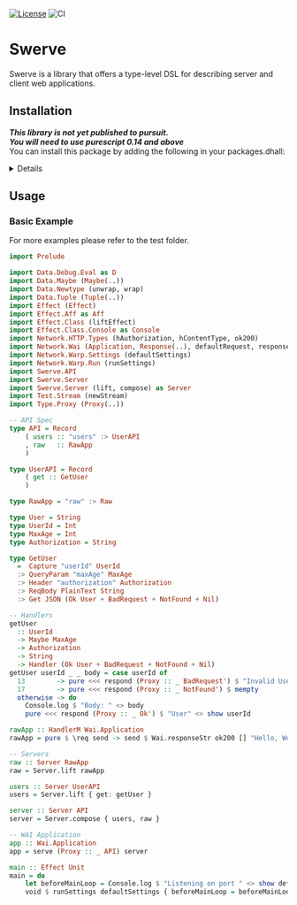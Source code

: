 [![License](https://img.shields.io/badge/license-MIT-blue.svg)](https://github.com/Woody88/purescript-swerve/blob/master/LICENSE)
![CI](https://github.com/Woody88/purescript-swerve/workflows/CI/badge.svg?branch=master)
# Swerve 

Swerve is a library that offers a type-level DSL for describing server and client web applications.

## Installation

***This library is not yet published to pursuit.***  
***You will need to use purescript 0.14 and above***  
You can install this package by adding the following in your packages.dhall:

<details>


```dhall
in  upstream
  with b64 = 
    { dependencies =
      [ "console", "effect", "node-fs-aff", "wai", "encoding" ]
    , repo = "https://github.com/CarstenKoenig/purescript-b64.git"
    , version = "purescript-0.14"
    }
  with warp =
    { dependencies =
      [ "console", "effect", "node-fs-aff", "wai" ]
    , repo = "https://github.com/Woody88/purescript-warp.git"
    , version = "master"
    }
  with debugged =
    { dependencies =
      [ "console"
      , "effect"
      , "prelude"
      , "strings"
      , "record"
      , "ordered-collections"
      , "either"
      , "tuples"
      , "lists"
      , "arrays"
      , "bifunctors"
      , "datetime"
      , "enums"
      ]
    , repo = "https://github.com/Woody88/purescript-debugged.git"
    , version = "ps-0.14"
    }
  with wai =
    { dependencies = [ "effect", "aff", "http-types", "node-net" ]
    , repo = "https://github.com/Woody88/purescript-wai.git"
    , version = "master"
    }
  with http-types =
    { dependencies = [ "js-uri", "tuples", "unicode" ]
    , repo = "https://github.com/Woody88/purescript-http-types.git"
    , version = "master"
    }
  with http-media =
    { dependencies =
      [ "console"
      , "effect"
      , "exceptions"
      , "foldable-traversable"
      , "maybe"
      , "newtype"
      , "numbers"
      , "ordered-collections"
      , "psci-support"
      , "strings"
      , "stringutils"
      , "unicode"
      ]
    , repo = "https://github.com/Woody88/purescript-http-media.git"
    , version = "master"
    }
```
```console
user@user:~$ spago install swerve
```
</details>

## Usage 

### Basic Example
For more examples please refer to the test folder.

```purescript 
import Prelude

import Data.Debug.Eval as D
import Data.Maybe (Maybe(..))
import Data.Newtype (unwrap, wrap)
import Data.Tuple (Tuple(..))
import Effect (Effect)
import Effect.Aff as Aff
import Effect.Class (liftEffect)
import Effect.Class.Console as Console
import Network.HTTP.Types (hAuthorization, hContentType, ok200)
import Network.Wai (Application, Response(..), defaultRequest, responseStr) as Wai
import Network.Warp.Settings (defaultSettings)
import Network.Warp.Run (runSettings)
import Swerve.API
import Swerve.Server 
import Swerve.Server (lift, compose) as Server
import Test.Stream (newStream)
import Type.Proxy (Proxy(..))

-- API Spec
type API = Record 
    ( users :: "users" :> UserAPI 
    , raw   :: RawApp
    )

type UserAPI = Record 
    ( get :: GetUser 
    )

type RawApp = "raw" :> Raw 

type User = String
type UserId = Int  
type MaxAge = Int 
type Authorization = String 

type GetUser 
  =  Capture "userId" UserId 
  :> QueryParam "maxAge" MaxAge 
  :> Header "authorization" Authorization 
  :> ReqBody PlainText String  
  :> Get JSON (Ok User + BadRequest + NotFound + Nil)

-- Handlers 
getUser 
  :: UserId 
  -> Maybe MaxAge 
  -> Authorization 
  -> String 
  -> Handler (Ok User + BadRequest + NotFound + Nil)
getUser userId _ _ body = case userId of 
  13        -> pure <<< respond (Proxy :: _ BadRequest') $ "Invalid User Id"
  17        -> pure <<< respond (Proxy :: _ NotFound') $ mempty
  otherwise -> do
    Console.log $ "Body: " <> body
    pure <<< respond (Proxy :: _ Ok') $ "User" <> show userId

rawApp :: HandlerM Wai.Application
rawApp = pure $ \req send -> send $ Wai.responseStr ok200 [] "Hello, World!"

-- Servers 
raw :: Server RawApp 
raw = Server.lift rawApp 

users :: Server UserAPI
users = Server.lift { get: getUser } 

server :: Server API 
server = Server.compose { users, raw }

-- WAI Application
app :: Wai.Application
app = serve (Proxy :: _ API) server

main :: Effect Unit
main = do 
    let beforeMainLoop = Console.log $ "Listening on port " <> show defaultSettings.port
    void $ runSettings defaultSettings { beforeMainLoop = beforeMainLoop } app
```         
